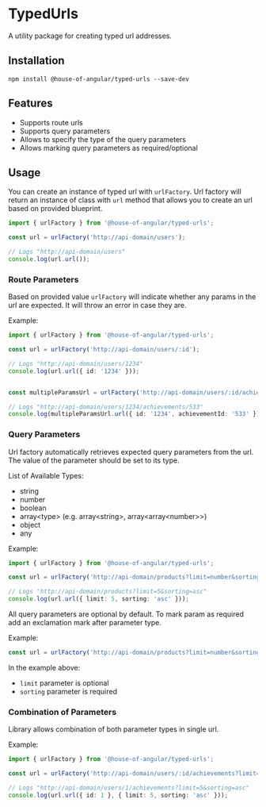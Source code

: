# TypedUrls

A utility package for creating typed url addresses.

## Installation

`npm install @house-of-angular/typed-urls --save-dev`

## Features

- Supports route urls
- Supports query parameters
- Allows to specify the type of the query parameters
- Allows marking query parameters as required/optional

## Usage

You can create an instance of typed url with `urlFactory`. Url factory will return an instance of class with `url`
method that allows you to create an url based on provided blueprint.

```ts
import { urlFactory } from '@house-of-angular/typed-urls';

const url = urlFactory('http://api-domain/users');

// Logs "http://api-domain/users"
console.log(url.url());
```

### Route Parameters

Based on provided value `urlFactory` will indicate whether any params in the url are expected. It will throw an error in
case they are.

Example:

```ts
import { urlFactory } from '@house-of-angular/typed-urls';

const url = urlFactory('http://api-domain/users/:id');

// Logs "http://api-domain/users/1234"
console.log(url.url({ id: '1234' }));


const multipleParamsUrl = urlFactory('http://api-domain/users/:id/achievements/:achievementId');

// Logs "http://api-domain/users/1234/achievements/533"
console.log(multipleParamsUrl.url({ id: '1234', achievementId: '533' }));
```

### Query Parameters

Url factory automatically retrieves expected query parameters from the url. The value of the parameter should be set to
its type.

List of Available Types:

- string
- number
- boolean
- array\<type\> (e.g. array\<string\>, array\<array\<number\>\>)
- object
- any

Example:

```ts
import { urlFactory } from '@house-of-angular/typed-urls';

const url = urlFactory('http://api-domain/products?limit=number&sorting=string');

// Logs "http://api-domain/products?limit=5&sorting=asc"
console.log(url.url({ limit: 5, sorting: 'asc' }));
```

All query parameters are optional by default. To mark param as required add an exclamation mark after parameter type.

Example:

```ts
const url = urlFactory('http://api-domain/products?limit=number&sorting=string!')
```

In the example above:
- `limit` parameter is optional
- `sorting` parameter is required

### Combination of Parameters

Library allows combination of both parameter types in single url.

Example:

```ts
import { urlFactory } from '@house-of-angular/typed-urls';

const url = urlFactory('http://api-domain/users/:id/achievements?limit=number&sorting=string');

// Logs "http://api-domain/users/1/achievements?limit=5&sorting=asc"
console.log(url.url({ id: 1 }, { limit: 5, sorting: 'asc' }));
```
